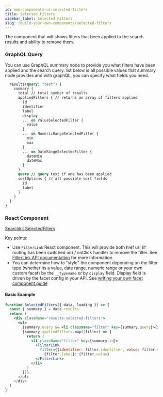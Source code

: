 ```yaml
---
id: own-components-ui-selected-filters
title: Selected Filters
sidebar_label: Selected Filters
slug: /build-your-own-components/selected-filters
---
```


The component that will shows filters that been applied to the search results and ability to remove them.

### GraphQL Query
You can use GraphQL summary node to provide you what filters have been applied and the search query. list below is all possible values that summary node provides and with graphQL, you can specify what fields you need.

```graphql
  results(query: "test") {
    summary {
      total // total number of results
      appliedFilters { // returns an array of filters applied
        id
        identifier
        label
        display
        ... on ValueSelectedFilter {
          value
        }
        ... on NumericRangeSelectedFilter {
          min
          max
        }
        ... on DateRangeSelectedFilter {
          dateMin
          dateMax
        }
      }
      query // query text if one has been applied
      sortOptions { // all possible sort fields
        id
        label
      }
    }
  }
}
```

### React Component

[Searchkit SelectedFilters](https://github.com/searchkit/searchkit/blob/next/packages/searchkit-elastic-ui/src/SelectedFilters/index.tsx)

Key points:
- Use `FilterLink` React component. This will provide both href url (if routing has been switched on) / onClick handler to remove the filter. See [FilterLink API documentation](https://searchkit.co/docs/reference/searchkit-client#filterlink-component) for more information.
- You can determine how to "style" the component depending on the filter type (whether its a value, date range, numeric range or your own custom facet) by the `__typename` or by `display` field. Display field is driven by the facet config in your API.  See [writing your own facet component guide](https://searchkit.co/docs/build-your-own-components/custom-ui-facet)

#### Basic Example

```jsx
function SelectedFilters({ data, loading }) => {
  const { summary } = data.results
  return (
    <div className="results-selected-filters">
      <ul>
        {summary.query && <li className="filter" key={summary.query}>{summary.query}</li>
        {summary.appliedFilters.map((filter) => {
          return (
            <li className="filter" key={summary.id}>
              <FilterLink 
                filter={{identifier: filter.identifier, value: filter.value }}>
                  {filter.label}: {filter.value}
              </FilterLink>
            </li>
          )
        })}
      </ul>
    </div>
  )
}
```
